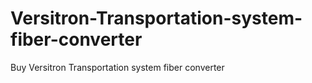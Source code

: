 # Versitron-Transportation-system-fiber-converter
Buy Versitron Transportation system fiber converter
